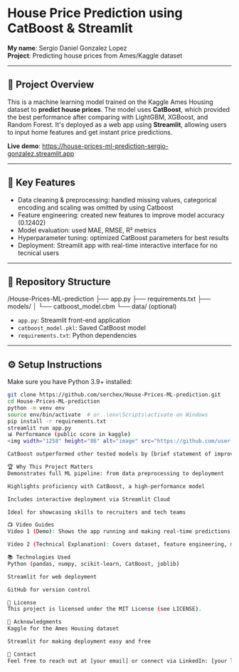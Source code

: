 # House Price Prediction using CatBoost & Streamlit

**My name**: Sergio Daniel Gonzalez Lopez  
**Project**: Predicting house prices from Ames/Kaggle dataset

---

## 🚀 Project Overview

This is a machine learning model trained on the Kaggle Ames Housing dataset to **predict house prices**. The model uses **CatBoost**, 
which provided the best performance after comparing with LightGBM, XGBoost, and Random Forest. It's deployed as a web app using **Streamlit**, 
allowing users to input home features and get instant price predictions.

**Live demo**: https://house-prices-ml-prediction-sergio-gonzalez.streamlit.app

---

## 🧠 Key Features

- Data cleaning & preprocessing: handled missing values, categorical encoding and scaling was omitted by using Catboost
- Feature engineering: created new features to improve model accuracy (0.12402)
- Model evaluation: used MAE, RMSE, R² metrics
- Hyperparameter tuning: optimized CatBoost parameters for best results
- Deployment: Streamlit app with real-time interactive interface for no tecnical users

---

## 📂 Repository Structure

/House-Prices-ML-prediction
├── app.py
├── requirements.txt
├── models/
│ └── catboost_model.cbm
└── data/ (optional)

- `app.py`: Streamlit front-end application
- `catboost_model.pkl`: Saved CatBoost model
- `requirements.txt`: Python dependencies

---

## ⚙️ Setup Instructions

Make sure you have Python 3.9+ installed:

```bash
git clone https://github.com/serchex/House-Prices-ML-prediction.git
cd House-Prices-ML-prediction
python -m venv env
source env/bin/activate  # or .\env\Scripts\activate on Windows
pip install -r requirements.txt
streamlit run app.py
📊 Performance (public score in kaggle)
<img width="1258" height="86" alt="image" src="https://github.com/user-attachments/assets/c9a67460-ebf1-41f0-8c0e-e9131f761ca4" />

CatBoost outperformed other tested models by [brief statement of improvement].

🏆 Why This Project Matters
Demonstrates full ML pipeline: from data preprocessing to deployment

Highlights proficiency with CatBoost, a high-performance model

Includes interactive deployment via Streamlit Cloud

Ideal for showcasing skills to recruiters and tech teams

📺 Video Guides
Video 1 (Demo): Shows the app running and making real-time predictions

Video 2 (Technical Explanation): Covers dataset, feature engineering, model selection, tuning, and deployment process

📚 Technologies Used
Python (pandas, numpy, scikit-learn, CatBoost, joblib)

Streamlit for web deployment

GitHub for version control

📝 License
This project is licensed under the MIT License (see LICENSE).

🙌 Acknowledgments
Kaggle for the Ames Housing dataset

Streamlit for making deployment easy and free

📩 Contact
Feel free to reach out at [your email] or connect via LinkedIn: [your linkedin URL].
